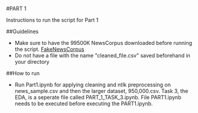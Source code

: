 #PART 1

Instructions to run the script for Part 1

##Guidelines
 -  Make sure to have the 99500K NewsCorpus downloaded before running the script. [FakeNewsCorpus](https://github.com/several27/FakeNewsCorpus/tree/master)
- Do not have a file with the name "cleaned_file.csv" saved beforehand in your directory

##How to run
- Run Part1.ipynb for applying cleaning and ntlk preprocessing on news_sample.csv and then the larger dataset, 950,000.csv. Task 3, the EDA, is a seperate file called PART_1_TASK_3.ipynb. File PART1.ipynb needs to be executed before executing the PART1.ipynb.
